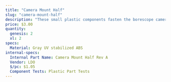 ```yaml
---
title: "Camera Mount Half"
slug: "camera-mount-half"
description: "These small plastic components fasten the borescope camera to the z-axis extrusion."
price: $3.00
quantity:
  genesis: 2
  xl: 2
specs:
  Material: Gray UV stabilized ABS
internal-specs:
  Internal Part Name: Camera Mount Half Rev A
  Vendor: LDO
  $/pc: $1.05
  Component Tests: Plastic Part Tests
---
```

